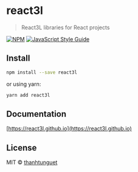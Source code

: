 # react3l

> React3L libraries for React projects

[![NPM](https://img.shields.io/npm/v/react3l.svg)](https://www.npmjs.com/package/react3l) [![JavaScript Style Guide](https://img.shields.io/badge/code_style-standard-brightgreen.svg)](https://standardjs.com)

## Install

```bash
npm install --save react3l
```

or using yarn:

```bash
yarn add react3l
```

## Documentation

[https://react3l.github.io](https://react3l.github.io)

## License

MIT © [thanhtunguet](https://github.com/thanhtunguet)
